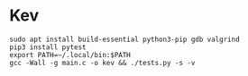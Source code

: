 # Kev

    sudo apt install build-essential python3-pip gdb valgrind
    pip3 install pytest
    export PATH=~/.local/bin:$PATH
    gcc -Wall -g main.c -o kev && ./tests.py -s -v

